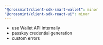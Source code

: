 ```yaml
---
"@crossmint/client-sdk-smart-wallet": minor
"@crossmint/client-sdk-react-ui": minor
---
```


- use Wallet API internally
- passkey credential generation
- custom errors
